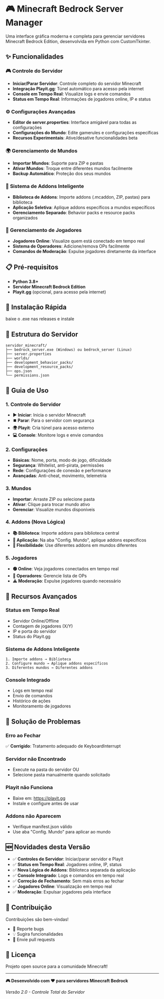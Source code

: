 # 🎮 Minecraft Bedrock Server Manager

Uma interface gráfica moderna e completa para gerenciar servidores Minecraft Bedrock Edition, desenvolvida em Python com CustomTkinter.

## ✨ Funcionalidades

### 🎮 **Controle do Servidor**
- **Iniciar/Parar Servidor**: Controle completo do servidor Minecraft
- **Integração Playit.gg**: Túnel automático para acesso pela internet
- **Console em Tempo Real**: Visualize logs e envie comandos
- **Status em Tempo Real**: Informações de jogadores online, IP e status

### ⚙️ **Configurações Avançadas**
- **Editor de server.properties**: Interface amigável para todas as configurações
- **Configurações do Mundo**: Edite gamerules e configurações específicas
- **Recursos Experimentais**: Ative/desative funcionalidades beta

### 🌍 **Gerenciamento de Mundos**
- **Importar Mundos**: Suporte para ZIP e pastas
- **Ativar Mundos**: Troque entre diferentes mundos facilmente
- **Backup Automático**: Proteção dos seus mundos

### 🧩 **Sistema de Addons Inteligente**
- **Biblioteca de Addons**: Importe addons (.mcaddon, ZIP, pastas) para biblioteca
- **Aplicação Seletiva**: Aplique addons específicos a mundos específicos
- **Gerenciamento Separado**: Behavior packs e resource packs organizados

### 👥 **Gerenciamento de Jogadores**
- **Jogadores Online**: Visualize quem está conectado em tempo real
- **Sistema de Operadores**: Adicione/remova OPs facilmente
- **Comandos de Moderação**: Expulse jogadores diretamente da interface

## 📋 Pré-requisitos

- **Python 3.8+**
- **Servidor Minecraft Bedrock Edition**
- **Playit.gg** (opcional, para acesso pela internet)

## 🚀 Instalação Rápida

baixe o .exe nas releases e instale

## 📁 Estrutura do Servidor

```
servidor_minecraft/
├── bedrock_server.exe (Windows) ou bedrock_server (Linux)
├── server.properties
├── worlds/
├── development_behavior_packs/
├── development_resource_packs/
├── ops.json
└── permissions.json
```

## 🎯 Guia de Uso

### 1. **Controle do Servidor**
- **▶️ Iniciar**: Inicia o servidor Minecraft
- **⏹️ Parar**: Para o servidor com segurança
- **🌍 Playit**: Cria túnel para acesso externo
- **💻 Console**: Monitore logs e envie comandos

### 2. **Configurações**
- **Básicas**: Nome, porta, modo de jogo, dificuldade
- **Segurança**: Whitelist, anti-pirata, permissões
- **Rede**: Configurações de conexão e performance
- **Avançadas**: Anti-cheat, movimento, telemetria

### 3. **Mundos**
- **Importar**: Arraste ZIP ou selecione pasta
- **Ativar**: Clique para trocar mundo ativo
- **Gerenciar**: Visualize mundos disponíveis

### 4. **Addons (Nova Lógica)**
- **📚 Biblioteca**: Importe addons para biblioteca central
- **🎯 Aplicação**: Na aba "Config. Mundo", aplique addons específicos
- **🔄 Flexibilidade**: Use diferentes addons em mundos diferentes

### 5. **Jogadores**
- **🟢 Online**: Veja jogadores conectados em tempo real
- **👑 Operadores**: Gerencie lista de OPs
- **⚠️ Moderação**: Expulse jogadores quando necessário

## 🔧 Recursos Avançados

### **Status em Tempo Real**
- Servidor Online/Offline
- Contagem de jogadores (X/Y)
- IP e porta do servidor
- Status do Playit.gg

### **Sistema de Addons Inteligente**
```
1. Importe addons → Biblioteca
2. Configure mundo → Aplique addons específicos
3. Diferentes mundos → Diferentes addons
```

### **Console Integrado**
- Logs em tempo real
- Envio de comandos
- Histórico de ações
- Monitoramento de jogadores

## 🐛 Solução de Problemas

### **Erro ao Fechar**
✅ **Corrigido**: Tratamento adequado de KeyboardInterrupt

### **Servidor não Encontrado**
- Execute na pasta do servidor OU
- Selecione pasta manualmente quando solicitado

### **Playit não Funciona**
- Baixe em: https://playit.gg
- Instale e configure antes de usar

### **Addons não Aparecem**
- Verifique manifest.json válido
- Use aba "Config. Mundo" para aplicar ao mundo

## 🆕 Novidades desta Versão

- ✅ **Controles de Servidor**: Iniciar/parar servidor e Playit
- ✅ **Status em Tempo Real**: Jogadores online, IP, status
- ✅ **Nova Lógica de Addons**: Biblioteca separada da aplicação
- ✅ **Console Integrado**: Logs e comandos em tempo real
- ✅ **Correção de Fechamento**: Sem mais erros ao fechar
- ✅ **Jogadores Online**: Visualização em tempo real
- ✅ **Moderação**: Expulsar jogadores pela interface

## 🤝 Contribuição

Contribuições são bem-vindas! 
- 🐛 Reporte bugs
- 💡 Sugira funcionalidades  
- 🔧 Envie pull requests

## 📄 Licença

Projeto open source para a comunidade Minecraft!

---

**🎮 Desenvolvido com ❤️ para servidores Minecraft Bedrock**

*Versão 2.0 - Controle Total do Servidor*

